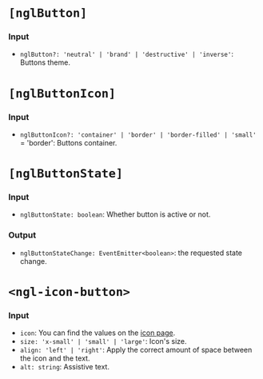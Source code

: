 # `[nglButton]`

### Input

  * `nglButton?: 'neutral' | 'brand' | 'destructive' | 'inverse'`: Buttons theme.


# `[nglButtonIcon]`

### Input

  * `nglButtonIcon?: 'container' | 'border' | 'border-filled' | 'small'` = 'border': Buttons container.


# `[nglButtonState]`

### Input

  * `nglButtonState: boolean`: Whether button is active or not.

### Output

  * `nglButtonStateChange: EventEmitter<boolean>`: the requested state change.

# `<ngl-icon-button>`

### Input

  * `icon`: You can find the values on the [icon page](https://www.lightningdesignsystem.com/resources/icons/#utility).
  * `size: 'x-small' | 'small' | 'large'`: Icon's size.
  * `align: 'left' | 'right'`: Apply the correct amount of space between the icon and the text.
  * `alt: string`: Assistive text.
